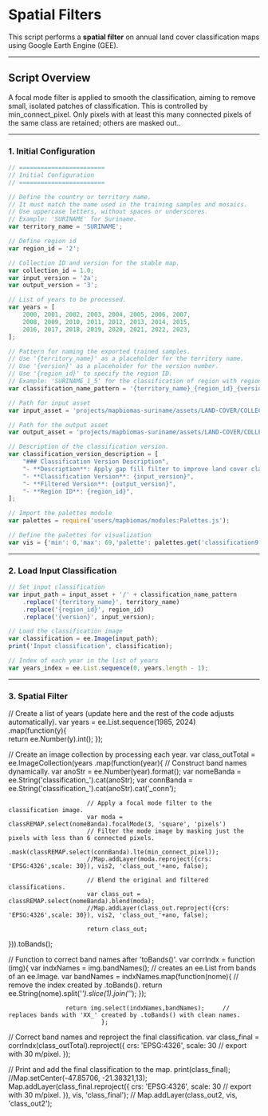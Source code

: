# Spatial Filters


This script performs a **spatial filter** on annual land cover classification maps using Google Earth Engine (GEE).

---

## Script Overview

A focal mode filter is applied to smooth the classification, aiming to remove small, isolated patches of classification. This is controlled by min_connect_pixel. 
Only pixels with at least this many connected pixels of the same class are retained; others are masked out..

---

### 1. Initial Configuration

```js
// ========================
// Initial Configuration
// ========================

// Define the country or territory name.
// It must match the name used in the training samples and mosaics.
// Use uppercase letters, without spaces or underscores.
// Example: 'SURINAME' for Suriname.
var territory_name = 'SURINAME';

// Define region id
var region_id = '2';

// Collection ID and version for the stable map.
var collection_id = 1.0;
var input_version = '2a';
var output_version = '3';

// List of years to be processed.
var years = [
    2000, 2001, 2002, 2003, 2004, 2005, 2006, 2007,
    2008, 2009, 2010, 2011, 2012, 2013, 2014, 2015,
    2016, 2017, 2018, 2019, 2020, 2021, 2022, 2023,
];

// Pattern for naming the exported trained samples.
// Use '{territory_name}' as a placeholder for the territory name.
// Use '{version}' as a placeholder for the version number.
// Use '{region_id}' to specify the region ID.
// Example: 'SURINAME_1_5' for the classification of region with region_id 1 and input_version 1.
var classification_name_pattern = '{territory_name}_{region_id}_{version}';

// Path for input asset
var input_asset = 'projects/mapbiomas-suriname/assets/LAND-COVER/COLLECTION-1/TRAINING/classification-ft';

// Path for the output asset
var output_asset = 'projects/mapbiomas-suriname/assets/LAND-COVER/COLLECTION-1/TRAINING/classification-ft';

// Description of the classification version.
var classification_version_description = [
    "### Classification Version Description",
    "- **Description**: Apply gap fill filter to improve land cover classification.",
    "- **Classification Version**: {input_version}",
    "- **Filtered Version**: {output_version}",
    "- **Region ID**: {region_id}",
];

// Import the palettes module
var palettes = require('users/mapbiomas/modules:Palettes.js');

// Define the palettes for visualization
var vis = {'min': 0,'max': 69,'palette': palettes.get('classification9'), format: 'png'};
```
---

### 2. Load Input Classification

```js
// Set input classification
var input_path = input_asset + '/' + classification_name_pattern
    .replace('{territory_name}', territory_name)
    .replace('{region_id}', region_id)
    .replace('{version}', input_version);

// Load the classification image
var classification = ee.Image(input_path);
print('Input classification', classification);

// Index of each year in the list of years
var years_index = ee.List.sequence(0, years.length - 1);
```

---

### 3. Spatial Filter

// Create a list of years (update here and the rest of the code adjusts automatically).
var years = ee.List.sequence(1985, 2024)                                                           
                  .map(function(y){                                                     
                        return ee.Number(y).int(); });

// Create an image collection by processing each year.
var class_outTotal = ee.ImageCollection(years
                       .map(function(year){
                          // Construct band names dynamically.
                          var anoStr    = ee.Number(year).format();
                          var nomeBanda = ee.String('classification_').cat(anoStr);
                          var connBanda = ee.String('classification_').cat(anoStr).cat('_conn');
                          
                          // Apply a focal mode filter to the classification image.
                          var moda = classREMAP.select(nomeBanda).focalMode(3, 'square', 'pixels')
                          // Filter the mode image by masking just the pixels with less than 6 connected pixels.
                                               .mask(classREMAP.select(connBanda).lte(min_connect_pixel));
                          //Map.addLayer(moda.reproject({crs: 'EPSG:4326',scale: 30}), vis2, 'class_out_'+ano, false);

                          // Blend the original and filtered classifications.
                          var class_out = classREMAP.select(nomeBanda).blend(moda);
                          //Map.addLayer(class_out.reproject({crs: 'EPSG:4326',scale: 30}), vis2, 'class_out_'+ano, false);
                     
                          return class_out;
})).toBands();

// Function to correct band names after 'toBands()'.
var corrIndx  = function (img){
                  var indxNames = img.bandNames();              // creates an ee.List from bands of an ee.Image.
                  var bandNames = indxNames.map(function(nome){ // remove the index created by .toBands().
                          return ee.String(nome).split('_').slice(1).join('_');
                                      });
                                      
                    return img.select(indxNames,bandNames);     // replaces bands with 'XX_' created by .toBands() with clean names.
                              };

// Correct band names and reproject the final classification.
var class_final = corrIndx(class_outTotal).reproject({
                            crs: 'EPSG:4326',
                            scale: 30  // export with 30 m/pixel.
                              });

// Print and add the final classification to the map.
print(class_final);
//Map.setCenter(-47.85706, -21.38321,13);
Map.addLayer(class_final.reproject({
                            crs: 'EPSG:4326',
                            scale: 30  // export with 30 m/pixel.
                              }), vis, 'class_final');
// Map.addLayer(class_out2, vis, 'class_out2');

